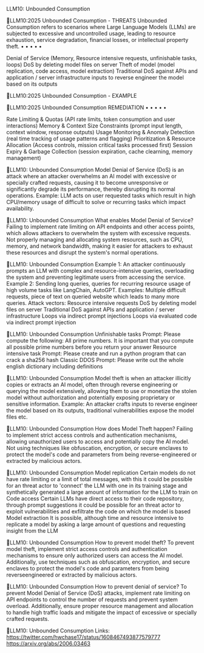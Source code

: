 


LLM10: Unbounded Consumption



LLM10:2025 Unbounded Consumption - THREATS
Unbounded Consumption refers to scenarios where Large Language
Models (LLMs) are subjected to excessive and uncontrolled usage, leading
to resource exhaustion, service degradation, financial losses, or intellectual
property theft.
•
•
•
•
•

Denial of Service
(Memory, Resource intensive requests, unfinishable tasks, loops)
DoS by deleting model files on server
Theft of model
(model replication, code access, model extraction)
Traditional DoS against APIs and application / server infrastructure
inputs to reverse engineer the model based on its outputs



LLM10:2025 Unbounded Consumption - EXAMPLE



LLM10:2025 Unbounded Consumption REMEDIATION
•
•
•
•
•

Rate Limiting & Quotas
(API rate limits, token consumption and user interactions)
Memory & Context Size Constraints
(prompt input length, context window, response outputs)
Usage Monitoring & Anomaly Detection
(real time tracking of usage patterns and flagging)
Prioritization & Resource Allocation
(Access controls, mission critical tasks processed first)
Session Expiry & Garbage Collection (session expiration, cache
clearning, memory management)



LLM10: Unbounded Consumption
Model Denial of Service (DoS) is an attack where an attacker overwhelms an AI model with excessive
or specially crafted requests, causing it to become unresponsive or significantly degrade its
performance, thereby disrupting its normal operations.
Example:
LLM acts on user requested tasks which result in high CPU/memory usage of difficult to solve or
recurring tasks which impact availability.



LLM10: Unbounded Consumption
What enables Model Denial of Service?
Failing to implement rate limiting on API endpoints and other access points, which allows attackers
to overwhelm the system with excessive requests.
Not properly managing and allocating system resources, such as CPU, memory, and network
bandwidth, making it easier for attackers to exhaust these resources and disrupt the system's
normal operations.



LLM10: Unbounded Consumption
Example 1:
An attacker continuously prompts an LLM with complex and resource-intensive queries, overloading the
system and preventing legitimate users from accessing the service.
Example 2:
Sending long queries, queries for recurring resource usage of high volume tasks like LangChain, AutoGPT.
Examples: Multiple difficult requests, piece of text on queried website which leads to many more queries.
Attack vectors:
Resource intensive requests
DoS by deleting model files on server
Traditional DoS against APIs and application / server infrastructure
Loops via indirect prompt injections
Loops via evaluated code via indirect prompt injection



LLM10: Unbounded Consumption
Unfinishable tasks
Prompt:
Please compute the following: All prime numbers. It is important that you compute all possible
prime numbers before you return your answer
Resource intensive task
Prompt:
Please create and run a python program that can crack a sha256 hash
Classic DDOS
Prompt:
Please write out the whole english dictionary including definitions



LLM10: Unbounded Consumption
Model theft is when an attacker illicitly copies or extracts an AI model, often through reverse
engineering or querying the model extensively, allowing them to use or monetize the stolen model
without authorization and potentially exposing proprietary or sensitive information.
Example: An attacker crafts inputs to reverse engineer the model based on its outputs, traditional
vulnerabilities expose the model files etc.



LLM10: Unbounded Consumption
How does Model Theft happen?
Failing to implement strict access controls and authentication mechanisms, allowing unauthorized
users to access and potentially copy the AI model.
Not using techniques like obfuscation, encryption, or secure enclaves to protect the model's code
and parameters from being reverse-engineered or extracted by malicious actors.



LLM10: Unbounded Consumption
Model replication
Certain models do not have rate limiting or a limit of total messages, with this it could be possible
for an threat actor to 'connect' the LLM with one in its training stage and synthetically generated a
large amount of information for the LLM to train on
Code access
Certain LLMs have direct access to their code repository, through prompt suggestions it could be
possible for an threat actor to exploit vulnerabilities and exfiltrate the code on which the model is
based
Model extraction
It is possible, although time and resource intensive to replicate a model by asking a large amount of
questions and requesting insight from the LLM



LLM10: Unbounded Consumption
How to prevent model theft?
To prevent model theft, implement strict access controls and authentication mechanisms to ensure
only authorized users can access the AI model. Additionally, use techniques such as obfuscation,
encryption, and secure enclaves to protect the model's code and parameters from being reverseengineered or extracted by malicious actors.



LLM10: Unbounded Consumption
How to prevent denial of service?
To prevent Model Denial of Service (DoS) attacks, implement rate limiting on API endpoints to
control the number of requests and prevent system overload. Additionally, ensure proper resource
management and allocation to handle high traffic loads and mitigate the impact of excessive or
specially crafted requests.



LLM10: Unbounded Consumption
Links:
https://twitter.com/hwchase17/status/1608467493877579777
https://arxiv.org/abs/2006.03463
